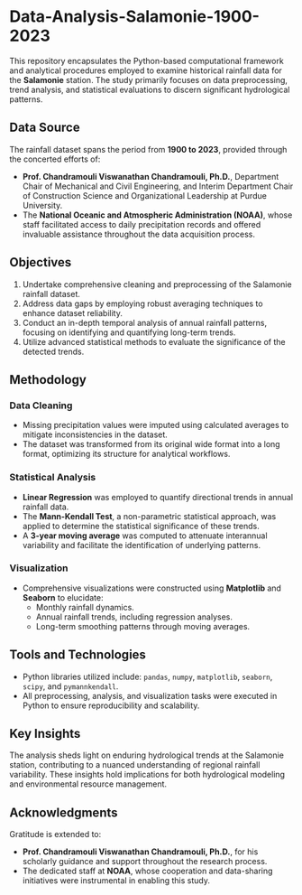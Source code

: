 # Data-Analysis-Salamonie-1900-2023



This repository encapsulates the Python-based computational framework and analytical procedures employed to examine historical rainfall data for the **Salamonie** station. The study primarily focuses on data preprocessing, trend analysis, and statistical evaluations to discern significant hydrological patterns.

## Data Source
The rainfall dataset spans the period from **1900 to 2023**, provided through the concerted efforts of:
- **Prof. Chandramouli Viswanathan Chandramouli, Ph.D.**, Department Chair of Mechanical and Civil Engineering, and Interim Department Chair of Construction Science and Organizational Leadership at Purdue University.
- The **National Oceanic and Atmospheric Administration (NOAA)**, whose staff facilitated access to daily precipitation records and offered invaluable assistance throughout the data acquisition process.

## Objectives
1. Undertake comprehensive cleaning and preprocessing of the Salamonie rainfall dataset.
2. Address data gaps by employing robust averaging techniques to enhance dataset reliability.
3. Conduct an in-depth temporal analysis of annual rainfall patterns, focusing on identifying and quantifying long-term trends.
4. Utilize advanced statistical methods to evaluate the significance of the detected trends.

## Methodology
### Data Cleaning
- Missing precipitation values were imputed using calculated averages to mitigate inconsistencies in the dataset.
- The dataset was transformed from its original wide format into a long format, optimizing its structure for analytical workflows.

### Statistical Analysis
- **Linear Regression** was employed to quantify directional trends in annual rainfall data.
- The **Mann-Kendall Test**, a non-parametric statistical approach, was applied to determine the statistical significance of these trends.
- A **3-year moving average** was computed to attenuate interannual variability and facilitate the identification of underlying patterns.

### Visualization
- Comprehensive visualizations were constructed using **Matplotlib** and **Seaborn** to elucidate:
  - Monthly rainfall dynamics.
  - Annual rainfall trends, including regression analyses.
  - Long-term smoothing patterns through moving averages.

## Tools and Technologies
- Python libraries utilized include: `pandas`, `numpy`, `matplotlib`, `seaborn`, `scipy`, and `pymannkendall`.
- All preprocessing, analysis, and visualization tasks were executed in Python to ensure reproducibility and scalability.

## Key Insights
The analysis sheds light on enduring hydrological trends at the Salamonie station, contributing to a nuanced understanding of regional rainfall variability. These insights hold implications for both hydrological modeling and environmental resource management.

## Acknowledgments
Gratitude is extended to:
- **Prof. Chandramouli Viswanathan Chandramouli, Ph.D.**, for his scholarly guidance and support throughout the research process.
- The dedicated staff at **NOAA**, whose cooperation and data-sharing initiatives were instrumental in enabling this study.



